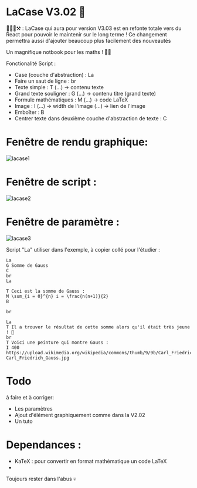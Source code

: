 # LaCase V3.02 📓

🚧🧑‍🏭⚒️ : LaCase qui aura pour version V3.03 est en refonte totale vers du React pour pouvoir le maintenir sur le long terme ! Ce changement permettra aussi d'ajouter beaucoup plus facilement des nouveautés

Un magnifique notbook pour les maths ! 🔢✨

Fonctionalité Script :
- Case (couche d'abstraction) : La
- Faire un saut de ligne : br
- Texte simple : T (...) -> contenu texte
- Grand texte souligner : G (...) -> contenu titre (grand texte)
- Formule mathématiques : M (...) -> code LaTeX
- Image : I (...) -> width de l'image (...) -> lien de l'image
- Emboîter : B
- Centrer texte dans deuxième couche d'abstraction de texte : C

# Fenêtre de rendu graphique:
![lacase1](https://github.com/user-attachments/assets/b3d150ba-5a91-4096-b943-e366f42c47c8)

# Fenêtre de script :
![lacase2](https://github.com/user-attachments/assets/e1fa3008-37db-4b18-9bcc-cb9ef7b19845)


# Fenêtre de paramètre :
![lacase3](https://github.com/user-attachments/assets/9252b0a7-8fa9-44e4-bb18-24d6f40bc1c1)

Script "La" utiliser dans l'exemple, à copier collé pour l'étudier :
```La
La
G Somme de Gauss
C
br
La

T Ceci est la somme de Gauss :
M \sum_{i = 0}^{n} i = \frac{n(n+1)}{2}
B

br

La
T Il a trouver le résultat de cette somme alors qu'il était très jeune ! 🤯
br
T Voici une peinture qui montre Gauss :
I 400 https://upload.wikimedia.org/wikipedia/commons/thumb/9/9b/Carl_Friedrich_Gauss.jpg/800px-Carl_Friedrich_Gauss.jpg
```


# Todo 

à faire et à corriger:
- Les paramètres
- Ajout d'élément graphiquement comme dans la V2.02
- Un tuto

# Dependances :
- KaTeX : pour convertir en format mathématique un code LaTeX
- 
Toujours rester dans l'abus 💀
